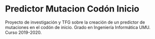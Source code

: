 # Predictor Mutacion Codón Inicio
Proyecto de investigación y TFG sobre la creación de un predictor de mutaciones en el codón de inicio. Grado en Ingeniería Informática UMU. Curso 2019-2020.
